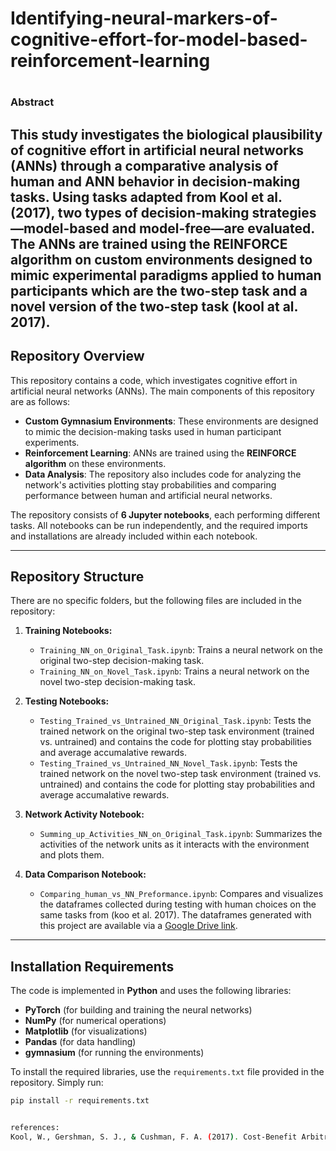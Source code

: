 # Identifying-neural-markers-of-cognitive-effort-for-model-based-reinforcement-learning
# 

### Abstract

This study investigates the biological plausibility of cognitive effort in artificial neural networks (ANNs) through a comparative analysis of human and ANN behavior in decision-making tasks. Using tasks adapted from Kool et al. (2017), two types of decision-making strategies—model-based and model-free—are evaluated. The ANNs are trained using the REINFORCE algorithm on custom environments designed to mimic experimental paradigms applied to human participants which are the two-step task and a novel version of the two-step task (kool at al. 2017).
---

## **Repository Overview**

This repository contains a code, which investigates cognitive effort in artificial neural networks (ANNs). The main components of this repository are as follows:

- **Custom Gymnasium Environments**: These environments are designed to mimic the decision-making tasks used in human participant experiments.
- **Reinforcement Learning**: ANNs are trained using the **REINFORCE algorithm** on these environments.
- **Data Analysis**: The repository also includes code for analyzing the network's activities plotting stay probabilities and comparing performance between human and artificial neural networks.

The repository consists of **6 Jupyter notebooks**, each performing different tasks. All notebooks can be run independently, and the required imports and installations are already included within each notebook.

---

## **Repository Structure**

There are no specific folders, but the following files are included in the repository:

1. **Training Notebooks:**
   - `Training_NN_on_Original_Task.ipynb`: Trains a neural network on the original two-step decision-making task.
   - `Training_NN_on_Novel_Task.ipynb`: Trains a neural network on the novel two-step decision-making task.

2. **Testing Notebooks:**
   - `Testing_Trained_vs_Untrained_NN_Original_Task.ipynb`: Tests the trained network on the original two-step task environment (trained vs. untrained) and contains the code for plotting stay probabilities and average accumalative rewards.
   - `Testing_Trained_vs_Untrained_NN_Novel_Task.ipynb`: Tests the trained network on the novel two-step task environment (trained vs. untrained) and contains the code for plotting stay probabilities and average accumalative rewards.

3. **Network Activity Notebook:**
   - `Summing_up_Activities_NN_on_Original_Task.ipynb`: Summarizes the activities of the network units as it interacts with the environment and plots them.

4. **Data Comparison Notebook:**
   - `Comparing_human_vs_NN_Preformance.ipynb`: Compares and visualizes the dataframes collected during testing with human choices on the same tasks from (koo et al. 2017). The dataframes generated with this project are available via a [Google Drive link](#add_your_link_here).

---

## **Installation Requirements**

The code is implemented in **Python** and uses the following libraries:

- **PyTorch** (for building and training the neural networks)
- **NumPy** (for numerical operations)
- **Matplotlib** (for visualizations)
- **Pandas** (for data handling)
- **gymnasium** (for running the environments)

To install the required libraries, use the `requirements.txt` file provided in the repository. Simply run:

```bash
pip install -r requirements.txt


references:
Kool, W., Gershman, S. J., & Cushman, F. A. (2017). Cost-Benefit Arbitration Between Multiple Reinforcement-Learning Systems. Psychological science, 28(9), 1321–1333. https://doi.org/10.1177/0956797617708288